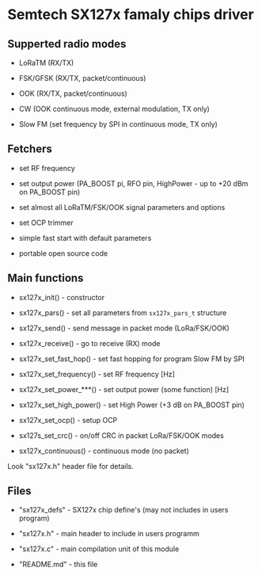 ﻿Semtech SX127x famaly chips driver
==================================

## Supperted radio modes

* LoRaTM (RX/TX)

* FSK/GFSK (RX/TX, packet/continuous)

* OOK (RX/TX, packet/continuous)

* CW (OOK continuous mode, external modulation, TX only)

* Slow FM (set frequency by SPI in continuous mode, TX only)

## Fetchers

- set RF frequency

- set output power (PA_BOOST pi, RFO pin, HighPower - up to +20 dBm on PA_BOOST pin)

- set almost all LoRaTM/FSK/OOK signal parameters and options

- set OCP trimmer

- simple fast start with default parameters

- portable open source code

## Main functions

* sx127x_init() - constructor

* sx127x_pars() - set all parameters from `sx127x_pars_t` structure

* sx127x_send() - send message in packet mode (LoRa/FSK/OOK)

* sx127x_receive() - go to receive (RX) mode

* sx127x_set_fast_hop() - set fast hopping for program Slow FM by SPI

* sx127x_set_frequency() - set RF frequency [Hz]

* sx127x_set_power_***() - set output power (some function) [Hz]

* sx127x_set_high_power() - set High Power (+3 dB on PA_BOOST pin)

* sx127x_set_ocp() - setup OCP

* sx127s_set_crc() - on/off CRC in packet LoRa/FSK/OOK modes

* sx127x_continuous() - continuous mode (no packet)

Look "sx127x.h" header file for details.

## Files

- "sx127x_defs" - SX127x chip define's (may not includes in users program)

- "sx127x.h" - main header to include in users programm

- "sx127x.c" - main compilation unit of this module

- "README.md" - this file



